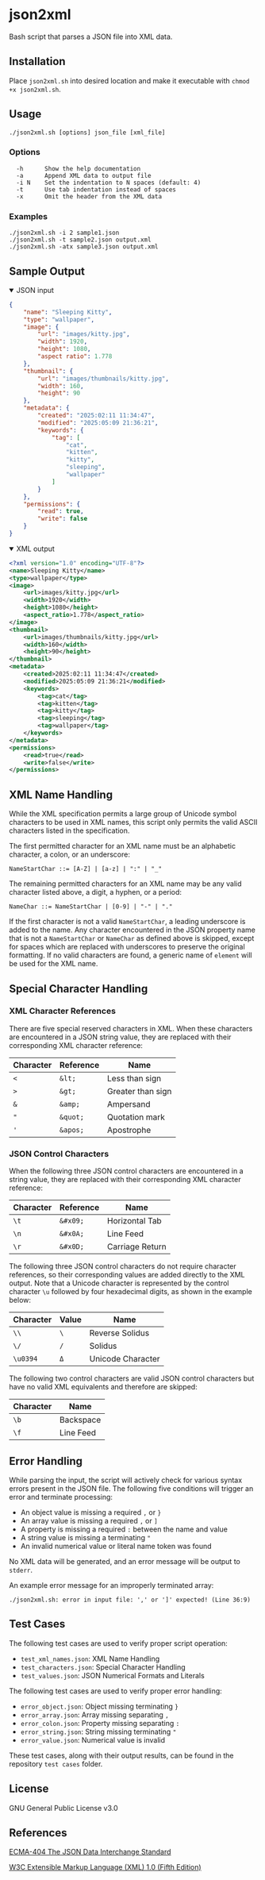 # **json2xml**

Bash script that parses a JSON file into XML data.

## Installation

Place `json2xml.sh` into desired location and make it executable with
`chmod +x json2xml.sh`.

## Usage

```
./json2xml.sh [options] json_file [xml_file]
```

### Options

```
  -h      Show the help documentation
  -a      Append XML data to output file
  -i N    Set the indentation to N spaces (default: 4)
  -t      Use tab indentation instead of spaces
  -x      Omit the header from the XML data
```

### Examples

```
./json2xml.sh -i 2 sample1.json
./json2xml.sh -t sample2.json output.xml
./json2xml.sh -atx sample3.json output.xml
```

## Sample Output

<details open>

<summary>JSON input</summary>

```json
{
    "name": "Sleeping Kitty",
    "type": "wallpaper",
    "image": {
        "url": "images/kitty.jpg",
        "width": 1920,
        "height": 1080,
        "aspect ratio": 1.778
    },
    "thumbnail": {
        "url": "images/thumbnails/kitty.jpg",
        "width": 160,
        "height": 90
    },
    "metadata": {
        "created": "2025:02:11 11:34:47",
        "modified": "2025:05:09 21:36:21",
        "keywords": {
            "tag": [
                "cat",
                "kitten",
                "kitty",
                "sleeping",
                "wallpaper"
            ]
        }
    },
    "permissions": {
        "read": true,
        "write": false
    }
}
```
</details>

<details open>

<summary>XML output</summary>

```xml
<?xml version="1.0" encoding="UTF-8"?>
<name>Sleeping Kitty</name>
<type>wallpaper</type>
<image>
    <url>images/kitty.jpg</url>
    <width>1920</width>
    <height>1080</height>
    <aspect_ratio>1.778</aspect_ratio>
</image>
<thumbnail>
    <url>images/thumbnails/kitty.jpg</url>
    <width>160</width>
    <height>90</height>
</thumbnail>
<metadata>
    <created>2025:02:11 11:34:47</created>
    <modified>2025:05:09 21:36:21</modified>
    <keywords>
        <tag>cat</tag>
        <tag>kitten</tag>
        <tag>kitty</tag>
        <tag>sleeping</tag>
        <tag>wallpaper</tag>
    </keywords>
</metadata>
<permissions>
    <read>true</read>
    <write>false</write>
</permissions>
```
</details>

## XML Name Handling

While the XML specification permits a large group of Unicode symbol characters
to be used in XML names, this script only permits the valid ASCII characters
listed in the specification.

The first permitted character for an XML name must be an
alphabetic character, a colon, or an underscore:

`NameStartChar ::= [A-Z] | [a-z] | ":" | "_"`

The remaining permitted characters for an XML name may be any valid
character listed above, a digit, a hyphen, or a period:

`NameChar ::= NameStartChar | [0-9] | "-" | "."`

If the first character is not a valid `NameStartChar`, a leading underscore
is added to the name. Any character encountered in the JSON property name that
is not a `NameStartChar` or `NameChar` as defined above is skipped, except for
spaces which are replaced with underscores to preserve the original formatting.
If no valid characters are found, a generic name of `element` will be used for
the XML name.

## Special Character Handling

### XML Character References

There are five special reserved characters in XML.
When these characters are encountered in a JSON string value,
they are replaced with their corresponding XML character reference:

| Character | Reference | Name |
| ---- | ---- | ---- |
| `<` | `&lt;` | Less than sign |
| `>` | `&gt;` | Greater than sign |
| `&` | `&amp;` | Ampersand |
| `"` | `&quot;` | Quotation mark |
| `'` | `&apos;` | Apostrophe |

### JSON Control Characters

When the following three JSON control characters are encountered in a string
value, they are replaced with their corresponding XML character reference:

| Character | Reference | Name |
| ---- | ---- | ---- |
| `\t` | `&#x09;` | Horizontal Tab |
| `\n` | `&#x0A;` | Line Feed |
| `\r` | `&#x0D;` | Carriage Return |

The following three JSON control characters do not require character
references, so their corresponding values are added directly to the XML output.
Note that a Unicode character is represented by the control character `\u`
followed by four hexadecimal digits, as shown in the example below:

| Character | Value | Name |
| ---- | ---- | ---- |
| `\\` | `\` | Reverse Solidus |
| `\/` | `/` | Solidus |
| `\u0394` | `Δ` | Unicode Character |

The following two control characters are valid JSON control characters but have
no valid XML equivalents and therefore are skipped:

| Character | Name |
| ---- | ---- |
| `\b` | Backspace |
| `\f` | Line Feed |

## Error Handling

While parsing the input, the script will actively check for various syntax
errors present in the JSON file. The following five conditions will trigger an
error and terminate processing:

* An object value is missing a required `,` or `}`
* An array value is missing a required `,` or `]`
* A property is missing a required `:` between the name and value
* A string value is missing a terminating `"`
* An invalid numerical value or literal name token was found

No XML data will be generated, and an error message will be output to `stderr`.

An example error message for an improperly terminated array:
```
./json2xml.sh: error in input file: ',' or ']' expected! (Line 36:9)
```

## Test Cases

The following test cases are used to verify proper script operation:

* `test_xml_names.json`: XML Name Handling
* `test_characters.json`: Special Character Handling
* `test_values.json`: JSON Numerical Formats and Literals

The following test cases are used to verify proper error handling:

* `error_object.json`: Object missing terminating `}`
* `error_array.json`: Array missing separating `,`
* `error_colon.json`: Property missing separating `:`
* `error_string.json`: String missing terminating `"`
* `error_value.json`: Numerical value is invalid

These test cases, along with their output results, can be found in the
repository `test cases` folder.

## License

 GNU General Public License v3.0

## References

[ECMA-404 The JSON Data Interchange Standard](https://www.ecma-international.org/publications-and-standards/standards/ecma-404/)

[W3C Extensible Markup Language (XML) 1.0 (Fifth Edition)](https://www.w3.org/TR/xml/)
